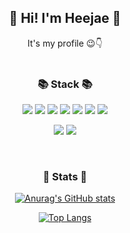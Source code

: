 <div align='center'>

## 👋 Hi! I'm Heejae 👋
It's my profile 😉👇
<br/>
<br/>

### 📚 Stack 📚
<p>
  <img src="https://img.shields.io/badge/HTML-E34F26?style=flat-square&logo=html5&logoColor=white"/>
  <img src="https://img.shields.io/badge/CSS-1572B6?style=flat-square&logo=css3&logoColor=white"/>
  <img src="https://img.shields.io/badge/SCSS-CC6699?style=flat-square&logo=sass&logoColor=white"/>
  <img src="https://img.shields.io/badge/JavaScript-F7DF1E?style=flat-square&logo=javascript&logoColor=black"/>
  <img src="https://img.shields.io/badge/React-61DAFB?style=flat-square&logo=react&logoColor=black"/>
  <img src="https://img.shields.io/badge/styledComponents-DB7093?style=flat-square&logo=Redux&logoColor=white"/>
  <img src="https://img.shields.io/badge/Redux-764ABC?style=flat-square&logo=Redux&logoColor=white"/>
</p>
<p>
  <img src="https://img.shields.io/badge/Node.js-339933?style=flat-square&logo=Node.js&logoColor=white"/>
  <img src="https://img.shields.io/badge/MySQL-4479A1?style=flat-square&logo=MySQL&logoColor=white"/>
</p>
  
<br/>
  
### 🤍 Stats 🤍
  
[![Anurag's GitHub stats](https://github-readme-stats.vercel.app/api?username=heejj1206&theme=buefy&show_icons=true)](https://github.com/heejj1206/github-readme-stats)
  
[![Top Langs](https://github-readme-stats.vercel.app/api/top-langs/?username=heejj1206&theme=buefy&show_icons=true)](https://github.com/heejj1206/github-readme-stats)
  
</div>
